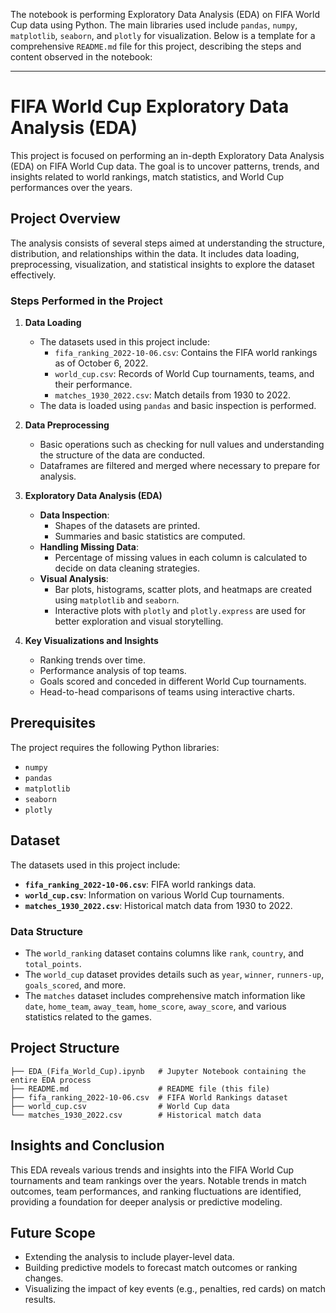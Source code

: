 The notebook is performing Exploratory Data Analysis (EDA) on FIFA World Cup data using Python. The main libraries used include `pandas`, `numpy`, `matplotlib`, `seaborn`, and `plotly` for visualization. Below is a template for a comprehensive `README.md` file for this project, describing the steps and content observed in the notebook:

---

# FIFA World Cup Exploratory Data Analysis (EDA)

This project is focused on performing an in-depth Exploratory Data Analysis (EDA) on FIFA World Cup data. The goal is to uncover patterns, trends, and insights related to world rankings, match statistics, and World Cup performances over the years.

## Project Overview

The analysis consists of several steps aimed at understanding the structure, distribution, and relationships within the data. It includes data loading, preprocessing, visualization, and statistical insights to explore the dataset effectively.

### Steps Performed in the Project

1. **Data Loading**
   - The datasets used in this project include:
     - `fifa_ranking_2022-10-06.csv`: Contains the FIFA world rankings as of October 6, 2022.
     - `world_cup.csv`: Records of World Cup tournaments, teams, and their performance.
     - `matches_1930_2022.csv`: Match details from 1930 to 2022.
   - The data is loaded using `pandas` and basic inspection is performed.

2. **Data Preprocessing**
   - Basic operations such as checking for null values and understanding the structure of the data are conducted.
   - Dataframes are filtered and merged where necessary to prepare for analysis.

3. **Exploratory Data Analysis (EDA)**
   - **Data Inspection**:
     - Shapes of the datasets are printed.
     - Summaries and basic statistics are computed.
   - **Handling Missing Data**:
     - Percentage of missing values in each column is calculated to decide on data cleaning strategies.
   - **Visual Analysis**:
     - Bar plots, histograms, scatter plots, and heatmaps are created using `matplotlib` and `seaborn`.
     - Interactive plots with `plotly` and `plotly.express` are used for better exploration and visual storytelling.

4. **Key Visualizations and Insights**
   - Ranking trends over time.
   - Performance analysis of top teams.
   - Goals scored and conceded in different World Cup tournaments.
   - Head-to-head comparisons of teams using interactive charts.

## Prerequisites

The project requires the following Python libraries:

- `numpy`
- `pandas`
- `matplotlib`
- `seaborn`
- `plotly`


## Dataset

The datasets used in this project include:

- **`fifa_ranking_2022-10-06.csv`**: FIFA world rankings data.
- **`world_cup.csv`**: Information on various World Cup tournaments.
- **`matches_1930_2022.csv`**: Historical match data from 1930 to 2022.

### Data Structure

- The `world_ranking` dataset contains columns like `rank`, `country`, and `total_points`.
- The `world_cup` dataset provides details such as `year`, `winner`, `runners-up`, `goals_scored`, and more.
- The `matches` dataset includes comprehensive match information like `date`, `home_team`, `away_team`, `home_score`, `away_score`, and various statistics related to the games.

## Project Structure

```
├── EDA_(Fifa_World_Cup).ipynb   # Jupyter Notebook containing the entire EDA process
├── README.md                    # README file (this file)
├── fifa_ranking_2022-10-06.csv  # FIFA World Rankings dataset
├── world_cup.csv                # World Cup data
└── matches_1930_2022.csv        # Historical match data
```

## Insights and Conclusion

This EDA reveals various trends and insights into the FIFA World Cup tournaments and team rankings over the years. Notable trends in match outcomes, team performances, and ranking fluctuations are identified, providing a foundation for deeper analysis or predictive modeling.

## Future Scope

- Extending the analysis to include player-level data.
- Building predictive models to forecast match outcomes or ranking changes.
- Visualizing the impact of key events (e.g., penalties, red cards) on match results.

